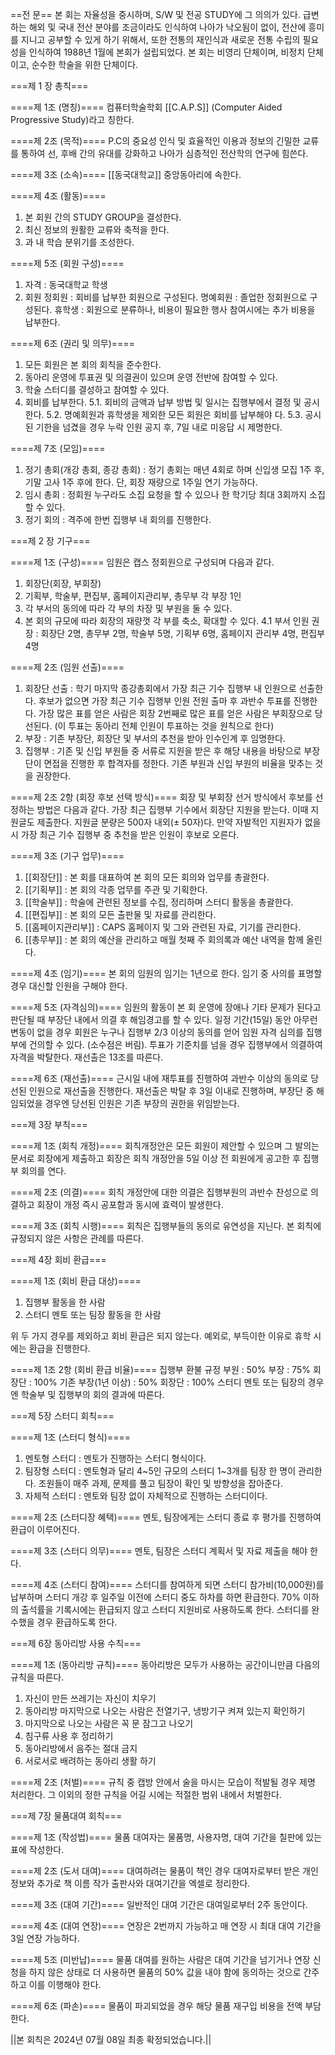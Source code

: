 ==전 문==
본 회는 자율성을 중시하며, S/W 및 전공 STUDY에 그 의의가 있다. 급변하는 해외 및 국내 전산 분야를 조금이라도 인식하여 나아가 낙오됨이 없이, 전산에 흥미를 지니고 공부할 수 있게 하기 위해서, 또한 전통의 재인식과 새로운 전통 수립의 필요성을 인식하여 1988년 1월에 본회가 설립되었다. 본 회는 비영리 단체이며, 비정치 단체이고, 순수한 학술을 위한 단체이다.

===제 1 장 총칙===

====제 1조 (명칭)====
컴퓨터학술학회 [[C.A.P.S]] (Computer Aided Progressive Study)라고 칭한다.

====제 2조 (목적)====
P.C의 중요성 인식 및 효율적인 이용과 정보의 긴밀한 교류를 통하여 선, 후배 간의 유대를 강화하고 나아가 심층적인 전산학의 연구에 힘쓴다.

====제 3조 (소속)====
[[동국대학교]] 중앙동아리에 속한다.

====제 4조 (활동)====
1. 본 회원 간의 STUDY GROUP을 결성한다.
2. 최신 정보의 원활한 교류와 축적을 한다.
3. 과 내 학습 분위기를 조성한다.

====제 5조 (회원 구성)====
1. 자격 : 동국대학교 학생
2. 회원
  정회원 : 회비를 납부한 회원으로 구성된다.
  명예회원 : 졸업한 정회원으로 구성된다.
  휴학생 : 회원으로 분류하나, 비용이 필요한 행사 참여시에는 추가 비용을 납부한다.


====제 6조 (권리 및 의무)====
1. 모든 회원은 본 회의 회칙을 준수한다.
2. 동아리 운영에 투표권 및 의결권이 있으며 운영 전반에 참여할 수 있다.
3. 학술 스터디를 결성하고 참여할 수 있다.
4. 회비를 납부한다.
  5.1. 회비의 금액과 납부 방법 및 일시는 집행부에서 결정 및 공시한다.
  5.2. 명예회원과 휴학생을 제외한 모든 회원은 회비를 납부해야 다.
  5.3. 공시된 기한을 넘겼을 경우 누락 인원 공지 후, 7일 내로 미응답 시 제명한다.


====제 7조 (모임)====
1. 정기 총회(개강 총회, 종강 총회) : 정기 총회는 매년 4회로 하며 신입생 모집 1주 후, 기말 고사 1주 후에 한다. 단, 회장 재량으로 1주일 연기 가능하다.
2. 임시 총회 : 정회원 누구라도 소집 요청을 할 수 있으나 한 학기당 최대 3회까지 소집할 수 있다.
3. 정기 회의 : 격주에 한번 집행부 내 회의를 진행한다.

===제 2 장 기구===

====제 1조 (구성)====
임원은 캡스 정회원으로 구성되며 다음과 같다.
1. 회장단(회장, 부회장)
2. 기획부, 학술부, 편집부, 홈페이지관리부, 총무부 각 부장 1인  
3. 각 부서의 동의에 따라 각 부의 차장 및 부원을 둘 수 있다.
4. 본 회의 규모에 따라 회장의 재량껏 각 부를 축소, 확대할 수 있다.
  4.1 부서 인원 권장 : 회장단 2명, 총무부 2명, 학술부 5명, 기획부 6명, 홈페이지 관리부 4명, 편집부 4명


====제 2조 (임원 선출)====
1. 회장단 선출 : 학기 마지막 종강총회에서 가장 최근 기수 집행부 내 인원으로 선출한다. 후보가 없으면 가장 최근 기수 집행부 인원 전원 출마 후 과반수 투표를 진행한다. 가장 많은 표를 얻은 사람은 회장 2번째로 많은 표를 얻은 사람은 부회장으로 당선된다.
(이 투표는 동아리 전체 인원이 투표하는 것을 원칙으로 한다)
2. 부장 : 기존 부장단, 회장단 및 부서의 추천을 받아 인수인계 후 임명한다.
3. 집행부 : 기존 및 신입 부원들 중 서류로 지원을 받은 후 해당 내용을 바탕으로 부장단이 면접을 진행한 후 합격자를 정한다. 기존 부원과 신입 부원의 비율을 맞추는 것을 권장한다.

====제 2조 2항 (회장 후보 선택 방식)====
회장 및 부회장 선거 방식에서 후보를 선정하는 방법은 다음과 같다.
가장 최근 집행부 기수에서 회장단 지원을 받는다. 이때 지원글도 제출한다.
지원글 분량은 500자 내외(± 50자)다.
만약 자발적인 지원자가 없을 시 가장 최근 기수 집행부 중 추천을 받은 인원이 후보로 오른다.

====제 3조 (기구 업무)====
1. [[회장단]] : 본 회를 대표하여 본 회의 모든 회의와 업무를 총괄한다.
2. [[기획부]] : 본 회의 각종 업무를 주관 및 기획한다.
3. [[학술부]] : 학술에 관련된 정보를 수집, 정리하며 스터디 활동을 총괄한다.
4. [[편집부]] : 본 회의 모든 출판물 및 자료를 관리한다.
5. [[홈페이지관리부]] : CAPS 홈페이지 및 그와 관련된 자료, 기기를 관리한다.
6. [[총무부]] : 본 회의 예산을 관리하고 매월 첫째 주 회의록과 예산 내역을 함께 올린다.

====제 4조 (임기)====
본 회의 임원의 임기는 1년으로 한다. 임기 중 사의를 표명할 경우 대신할 인원을 구해야 한다.

====제 5조 (자격심의)====
임원의 활동이 본 회 운영에 장애나 기타 문제가 된다고 판단될 때 부장단 내에서 의결 후 해임경고를 할 수 있다. 일정 기간(15일) 동안 아무런 변동이 없을 경우 회원은 누구나 집행부 2/3 이상의 동의를 얻어 임원 자격 심의를 집행부에 건의할 수 있다. (소수점은 버림). 투표가 기준치를 넘을 경우 집행부에서 의결하여 자격을 박탈한다. 재선출은 13조를 따른다.

====제 6조 (재선출)====
근시일 내에 재투표를 진행하여 과반수 이상의 동의로 당선된 인원으로 재선출을 진행한다. 재선출은 박탈 후 3일 이내로 진행하며, 부장단 중 해임되었을 경우엔 당선된 인원은 기존 부장의 권한을 위임받는다.

===제 3장 부칙===

====제 1조 (회칙 개정)====
회칙개정안은 모든 회원이 제안할 수 있으며 그 발의는 문서로 회장에게 제출하고 회장은 회칙 개정안을 5일 이상 전 회원에게 공고한 후 집행부 회의를 연다.

====제 2조 (의결)====
회칙 개정안에 대한 의결은 집행부원의 과반수 찬성으로 의결하고 회장이 개정 즉시 공포함과 동시에 효력이 발생한다.

====제 3조 (회칙 시행)====
회칙은 집행부들의 동의로 유연성을 지닌다.
본 회칙에 규정되지 않은 사항은 관례를 따른다.

===제 4장 회비 환급===

====제 1조 (회비 환급 대상)====
1) 집행부 활동을 한 사람
2) 스터디 멘토 또는 팀장 활동을 한 사람

위 두 가지 경우를 제외하고 회비 환급은 되지 않는다.
예외로, 부득이한 이유로 휴학 시에는 환급을 진행한다.

====제 1조 2항 (회비 환급 비율)====
집행부 환불 규정
부원 : 50%
부장 : 75%
회장단 : 100%
기존 부장(1년 이상) : 50%
회장단 : 100%
스터디 멘토 또는 팀장의 경우엔 학술부 및 집행부의 회의 결과에 따른다.

===제 5장 스터디 회칙===

====제 1조 (스터디 형식)====
1) 멘토형 스터디 : 멘토가 진행하는 스터디 형식이다.
2) 팀장형 스터디 : 멘토형과 달리 4~5인 규모의 스터디 1~3개를 팀장 한 명이 관리한다. 조원들이 매주 과제, 문제를 풀고 팀장이 확인 및 방향성을 잡아준다.
3) 자체적 스터디 : 멘토와 팀장 없이 자체적으로 진행하는 스터디이다.

====제 2조 (스터디장 혜택)====
멘토, 팀장에게는 스터디 종료 후 평가를 진행하여 환급이 이루어진다.

====제 3조 (스터디 의무)====
멘토, 팀장은 스터디 계획서 및 자료 제출을 해야 한다.

====제 4조 (스터디 참여)====
스터디를 참여하게 되면 스터디 참가비(10,000원)를 납부하며 스터디 개강 후 일주일 이전에 스터디 중도 하차를 하면 환급한다. 70% 이하의 출석률을 기록시에는 환급되지 않고 스터디 지원비로 사용하도록 한다. 스터디를 완수했을 경우 환급하도록 한다.

===제 6장 동아리방 사용 수칙===

====제 1조 (동아리방 규칙)====
동아리방은 모두가 사용하는 공간이니만큼 다음의 규칙을 따른다.
1. 자신이 만든 쓰레기는 자신이 치우기
2. 동아리방 마지막으로 나오는 사람은 전열기구, 냉방기구 켜져 있는지 확인하기
3. 마지막으로 나오는 사람은 꼭 문 잠그고 나오기
4. 침구류 사용 후 정리하기
5. 동아리방에서 음주는 절대 금지
6. 서로서로 배려하는 동아리 생활 하기

====제 2조 (처벌)====
규칙 중 캡방 안에서 술을 마시는 모습이 적발될 경우 제명 처리한다. 그 이외의 정한 규칙을 어길 시에는 적절한 범위 내에서 처벌한다.

===제 7장 물품대여 회칙===

====제 1조 (작성법)====
물품 대여자는 물품명, 사용자명, 대여 기간을 칠판에 있는 표에 작성한다.

====제 2조 (도서 대여)====
대여하려는 물품이 책인 경우 대여자로부터 받은 개인정보와 추가로 책 이름 작가 출판사와 대여기간을 엑셀로 정리한다.

====제 3조 (대여 기간)====
일반적인 대여 기간은 대여일로부터 2주 동안이다.

====제 4조 (대여 연장)====
연장은 2번까지 가능하고 매 연장 시 최대 대여 기간을 3일 연장 가능하다.

====제 5조 (미반납)====
물품 대여를 원하는 사람은 대여 기간을 넘기거나 연장 신청을 하지 않은 상태로 더 사용하면 물품의 50% 값을 내야 함에 동의하는 것으로 간주하고 이를 이행해야 한다.

====제 6조 (파손)====
물품이 파괴되었을 경우 해당 물품 재구입 비용을 전액 부담한다.


||본 회칙은 2024년 07월 08일 최종 확정되었습니다.||
